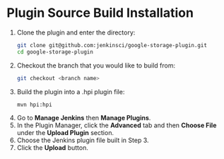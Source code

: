 <!--
 Copyright 2019 Google LLC

 Licensed under the Apache License, Version 2.0 (the "License");
 you may not use this file except in compliance with the License.
 You may obtain a copy of the License at

     https://www.apache.org/licenses/LICENSE-2.0

 Unless required by applicable law or agreed to in writing, software
 distributed under the License is distributed on an "AS IS" BASIS,
 WITHOUT WARRANTIES OR CONDITIONS OF ANY KIND, either express or implied.
 See the License for the specific language governing permissions and
 limitations under the License.
-->
# Plugin Source Build Installation

1. Clone the plugin and enter the directory:
    ```bash
    git clone git@github.com:jenkinsci/google-storage-plugin.git
    cd google-storage-plugin
    ```
1. Checkout the branch that you would like to build from:
    ```bash      
    git checkout <branch name>
    ```
1. Build the plugin into a .hpi plugin file:
    ```bash
    mvn hpi:hpi
    ```
1. Go to **Manage Jenkins** then **Manage Plugins**.
1. In the Plugin Manager, click the **Advanced** tab and then **Choose File** under the **Upload Plugin** section.
1. Choose the Jenkins plugin file built in Step 3.
1. Click the **Upload** button.
